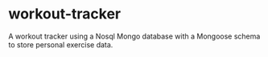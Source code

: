 # workout-tracker
A workout tracker using a Nosql Mongo database with a Mongoose schema to store personal exercise data.

